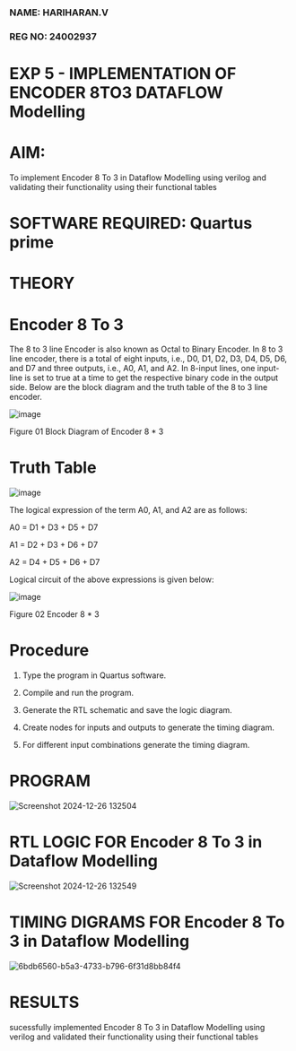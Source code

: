  ### NAME: HARIHARAN.V
### REG NO: 24002937
# EXP 5 - IMPLEMENTATION OF ENCODER 8TO3 DATAFLOW Modelling

# AIM:

To implement  Encoder 8 To 3 in Dataflow Modelling using verilog and validating their functionality using their functional tables

# SOFTWARE REQUIRED: Quartus prime

# THEORY

# Encoder 8 To 3

The 8 to 3 line Encoder is also known as Octal to Binary Encoder. In 8 to 3 line encoder, there is a total of eight inputs, i.e., D0, D1, D2, D3, D4, D5, D6, and D7 and three outputs, i.e., A0, A1, and A2. In 8-input lines, one input-line is set to true at a time to get the respective binary code in the output side. Below are the block diagram and the truth table of the 8 to 3 line encoder.

![image](https://github.com/naavaneetha/ENCODER8TO3DATAFLOW/assets/154305477/0bc242c1-eb9e-4c47-afe5-30428470efc3)

Figure 01  Block Diagram of Encoder 8 * 3

# Truth Table

![image](https://github.com/naavaneetha/ENCODER8TO3DATAFLOW/assets/154305477/35496b14-ae6e-4cd1-9abd-d6736b576575)

The logical expression of the term A0, A1, and A2 are as follows:

A0 = D1 + D3 + D5 + D7

A1 = D2 + D3 + D6 + D7

A2 = D4 + D5 + D6 + D7

Logical circuit of the above expressions is given below:

![image](https://github.com/naavaneetha/ENCODER8TO3DATAFLOW/assets/154305477/95acaee6-c873-4c75-89eb-ef09fb158053)

Figure 02  Encoder 8 * 3

# Procedure
1. Type the program in Quartus software.

2. Compile and run the program.

3. Generate the RTL schematic and save the logic diagram.

4. Create nodes for inputs and outputs to generate the timing diagram.

5. For different input combinations generate the timing diagram.


# PROGRAM

![Screenshot 2024-12-26 132504](https://github.com/user-attachments/assets/2e47ec3b-9300-4628-b811-579e8d4e84e0)



# RTL LOGIC FOR Encoder 8 To 3 in Dataflow Modelling

![Screenshot 2024-12-26 132549](https://github.com/user-attachments/assets/445cfeac-8df5-4d6f-8497-55cc3d86cbfa)


# TIMING DIGRAMS FOR Encoder 8 To 3 in Dataflow Modelling

![6bdb6560-b5a3-4733-b796-6f31d8bb84f4](https://github.com/user-attachments/assets/aa99e6fd-6e79-431e-987c-c6af8a3a8cc6)


# RESULTS

sucessfully implemented Encoder 8 To 3 in Dataflow Modelling using verilog and validated their functionality using their functional tables



